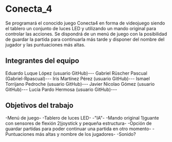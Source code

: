 # Conecta_4

Se programará el conocido juego Conecta4 en forma de videojuego siendo el tablero un conjunto de luces LED y utilizando un mando original para controlar las acciones. Se dispondrá de un menú de juego con la posibilidad de guardar la partida para continuarla más tarde y disponer del nombre del jugador y las puntuaciones más altas.

## Integrantes del equipo 

Eduardo Luque López (usuario GitHub)---
Gabriel Rüscher Pascual (Gabriel-Rpascual)---
Iris Martínez Pérez (usuario GitHub)---
Ismael Torrijano Pedroche (usuario GitHub)---
Javier Nicolao Gómez (usuario GitHub)---
Lucía Pardo Hermosa (usuario GitHub)---

## Objetivos del trabajo

-Menú de juego-
-Tablero de luces LED-
-"IA"-
-Mando original 1)guante con sensores de flexión 
                2)joystick y pequeña estructura-
-Opción de guardar partidas para poder continuar una partida en otro momento-
-Puntuaciones más altas y nombre de los jugadores-
-Sonido?
